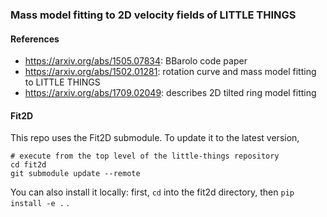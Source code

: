 ### Mass model fitting to 2D velocity fields of LITTLE THINGS

#### References
- https://arxiv.org/abs/1505.07834: BBarolo code paper
- https://arxiv.org/abs/1502.01281: rotation curve and mass model fitting to LITTLE THINGS
- https://arxiv.org/abs/1709.02049: describes 2D tilted ring model fitting 


#### Fit2D
This repo uses the Fit2D submodule.
To update it to the latest version, 
```
# execute from the top level of the little-things repository
cd fit2d
git submodule update --remote
```

You can also install it locally: first, `cd` into the fit2d directory, then `pip install -e .` .
